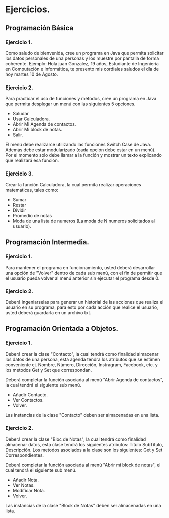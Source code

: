 # Ejercicios.
## Programación Básica
### Ejercicio 1.
Como saludo de bienvenida, cree un programa en Java que permita solicitar los datos personales de una personas y los muestre por pantalla
de forma coherente. Ejemplo: Hola juan Gonzalez, 19 años, Estudiante de Ingeniería en Computación e Informática, te presento mis cordiales
saludos el día de hoy martes 10 de Agosto.

### Ejercicio 2.
Para practicar el uso de funciones y métodos, cree un programa en Java que permita desplegar un menú con las siguientes 5 opciones.
* Saludar
* Usar Calculadora.
* Abrir Mi Agenda de contactos.
* Abrir Mi block de notas.
* Salir.

El menú debe realizarce utilizando las funciones Switch Case de Java. Además debe estar modularizado (cada opción debe estar en un menú).
Por el momento solo debe llamar a la función y mostrar un texto explicando que realizará esa función.

### Ejercicio 3.
Crear la función Calculadora, la cual permita realizar operaciones matematicas, tales como:
* Sumar
* Restar
* Dividir
* Promedio de notas
* Moda de una lista de numeros (La moda de N numeros solicitados al usuario).

## Programación Intermedia.
### Ejercicio 1.
Para mantener el programa en funcionamiento, usted deberá desarrollar una opción de "Volver" dentro de cada sub menú, con el fin de permitir
que el usuario pueda volver al menú anterior sin ejecutar el programa desde 0.

### Ejercicio 2.
Deberá ingeniarselas para generar un historial de las acciones que realiza el usuario en su programa, para esto por cada acción que realice
el usuario, usted deberá guardarla en un archivo txt.

## Programación Orientada a Objetos.
### Ejercicio 1.
Deberá crear la clase "Contacto", la cual tendrá como finalidad almacenar los datos de una persona, esta agenda tendra los atributos
que se estimen conveniente ej. Nombre, Número, Dirección, Instragram, Facebook, etc. y los metodos Get y Set que correspondan.

Deberá completar la función asociada al menú "Abrir Agenda de contactos", la cual tendrá el siguiente sub menú.
* Añadir Contacto.
* Ver Contactos.
* Volver.

Las instancias de la clase "Contacto" deben ser almacenadas en una lista.

### Ejercicio 2.
Deberá crear la clase "Bloc de Notas", la cual tendrá como finalidad almacenar datos, esta clase tendrá los siguientes atributos: Título
SubTítulo, Descripción. Los metodos asociados a la clase son los siguientes: Get y Set Correspondientes.

Deberá completar la función asociada al menú "Abrir mi block de notas", el cual tendrá el siguiente sub menú.
* Añadir Nota.
* Ver Notas.
* Modificar Nota.
* Volver.

Las instancias de la clase "Block de Notas" deben ser almacenadas en una lista.

